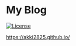 # My Blog

[![License](https://img.shields.io/badge/License-Apache%202.0-lightgrey.svg)](https://github.com/akki2825/akki2825.github.io/blob/master/LICENSE)

https://akki2825.github.io/
